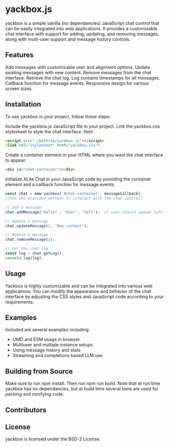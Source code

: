 # yackbox.js 
yackbox is a simple vanilla (no dependancies) JavaScript chat control that can be easily integrated into web applications. It provides a customizable chat interface with support for adding, updating, and removing messages, along with multi-user support and message history controls.

## Features
Add messages with customizable user and alignment options.
Update existing messages with new content.
Remove messages from the chat interface.
Retrieve the chat log.  Log contains timestamps for all messages.
Callback function for message events.
Responsive design for various screen sizes.

## Installation
To use yackbox in your project, follow these steps:

Include the yackbox.js JavaScript file in your project.
Link the yackbox.css stylesheet to style the chat interface.
html

```html
<script src="./path/to/yackbox.js"></script>
<link rel="stylesheet" href="yackbox.css">
```

Create a container element in your HTML where you want the chat interface to appear:
```html
<div id="chat-container"></div>
```

Initialize XLite Chat in your JavaScript code by providing the container element and a callback function for message events:
```javascript
const chat = new yackbox('#chat-container', messageCallback);
//Use the provided methods to interact with the chat control:

// Add a message
chat.addMessage('Hello!', 'User', 'left');  // user should appear left or right justified

// Update a message
chat.updateMessage(1, 'New content');

// Remove a message
chat.removeMessage(1);

// Get the chat log
const log = chat.getLog();
console.log(log);
```

## Usage
Yackbox is highly customizable and can be integrated into various web applications. You can modify the appearance and behavior of the chat interface by adjusting the CSS styles and JavaScript code according to your requirements.


## Examples
Included are several examples including:
* UMD and ESM usage in browser
* Multiuser and multiple instance setups
* Using message history and stats
* Streaming and completions based LLM use

## Building from Source
Make sure to run npm install.  Then run npm run build.
Note that at run time yackbox has no dependancies, but at build time several tools are used for packing and minifying code.

## Contributors

## License
yackbox is licensed under the BSD-2 License.

